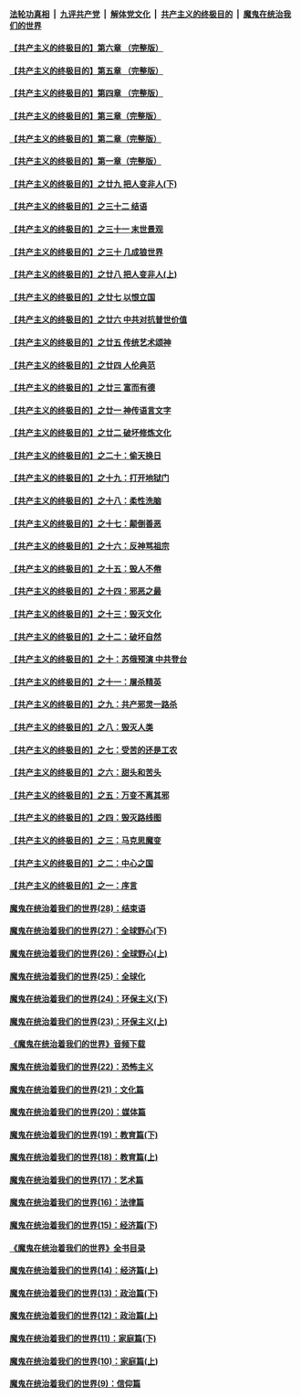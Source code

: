 

####  [法轮功真相](../../../../basic/blob/master/README.md?t=04211601) &nbsp;|&nbsp; [九评共产党](../../../../9ping.md/blob/master/README.md?t=04211601) &nbsp;|&nbsp; [解体党文化](../../../../jtdwh.md/blob/master/README.md?t=04211601)  &nbsp;|&nbsp; [共产主义的终极目的](../../../../gczydzjmd.md/blob/master/README.md?t=04211601) &nbsp;|&nbsp; [魔鬼在统治我们的世界](../../../../mgztzwmdsj.md/blob/master/README.md?t=04211601) 

#### [【共产主义的终极目的】第六章 （完整版）](../pages/nsc422/n11428913.md?t=04211601) 

#### [【共产主义的终极目的】第五章 （完整版）](../pages/nsc422/n11428912.md?t=04211601) 

#### [【共产主义的终极目的】第四章 （完整版）](../pages/nsc422/n11428907.md?t=04211601) 

#### [【共产主义的终极目的】第三章（完整版）](../pages/nsc422/n11428848.md?t=04211601) 

#### [【共产主义的终极目的】第二章（完整版）](../pages/nsc422/n11428831.md?t=04211601) 

#### [【共产主义的终极目的】第一章（完整版）](../pages/nsc422/n11417651.md?t=04211601) 

#### [【共产主义的终极目的】之廿九 把人变非人(下)](../pages/nsc422/n11344140.md?t=04211601) 

#### [【共产主义的终极目的】之三十二 结语](../pages/nsc422/n11360535.md?t=04211601) 

#### [【共产主义的终极目的】之三十一 末世景观](../pages/nsc422/n11351129.md?t=04211601) 

#### [【共产主义的终极目的】之三十 几成狼世界](../pages/nsc422/n11348280.md?t=04211601) 

#### [【共产主义的终极目的】之廿八 把人变非人(上)](../pages/nsc422/n11340492.md?t=04211601) 

#### [【共产主义的终极目的】之廿七 以恨立国](../pages/nsc422/n11336944.md?t=04211601) 

#### [【共产主义的终极目的】之廿六 中共对抗普世价值](../pages/nsc422/n11324785.md?t=04211601) 

#### [【共产主义的终极目的】之廿五 传统艺术颂神](../pages/nsc422/n11296396.md?t=04211601) 

#### [【共产主义的终极目的】之廿四 人伦典范](../pages/nsc422/n11296397.md?t=04211601) 

#### [【共产主义的终极目的】之廿三 富而有德](../pages/nsc422/n11283598.md?t=04211601) 

#### [【共产主义的终极目的】之廿一 神传语言文字](../pages/nsc422/n11263265.md?t=04211601) 

#### [【共产主义的终极目的】之廿二 破坏修炼文化](../pages/nsc422/n11245728.md?t=04211601) 

#### [【共产主义的终极目的】之二十：偷天换日](../pages/nsc422/n11238846.md?t=04211601) 

#### [【共产主义的终极目的】之十九：打开地狱门](../pages/nsc422/n11206376.md?t=04211601) 

#### [【共产主义的终极目的】之十八：柔性洗脑](../pages/nsc422/n11199994.md?t=04211601) 

#### [【共产主义的终极目的】之十七：颠倒善恶](../pages/nsc422/n11179782.md?t=04211601) 

#### [【共产主义的终极目的】之十六：反神骂祖宗](../pages/nsc422/n11166798.md?t=04211601) 

#### [【共产主义的终极目的】之十五：毁人不倦](../pages/nsc422/n11166792.md?t=04211601) 

#### [【共产主义的终极目的】之十四：邪恶之最](../pages/nsc422/n11150249.md?t=04211601) 

#### [【共产主义的终极目的】之十三：毁灭文化](../pages/nsc422/n11135227.md?t=04211601) 

#### [【共产主义的终极目的】之十二：破坏自然](../pages/nsc422/n11135214.md?t=04211601) 

#### [【共产主义的终极目的】之十：苏俄预演 中共登台](../pages/nsc422/n11118424.md?t=04211601) 

#### [【共产主义的终极目的】之十一：屠杀精英](../pages/nsc422/n11118442.md?t=04211601) 

#### [【共产主义的终极目的】之九：共产邪灵一路杀](../pages/nsc422/n11114139.md?t=04211601) 

#### [【共产主义的终极目的】之八：毁灭人类](../pages/nsc422/n11108503.md?t=04211601) 

#### [【共产主义的终极目的】之七：受苦的还是工农](../pages/nsc422/n11101809.md?t=04211601) 

#### [【共产主义的终极目的】之六：甜头和苦头](../pages/nsc422/n11096971.md?t=04211601) 

#### [【共产主义的终极目的】之五：万变不离其邪](../pages/nsc422/n11091285.md?t=04211601) 

#### [【共产主义的终极目的】之四：毁灭路线图](../pages/nsc422/n11086284.md?t=04211601) 

#### [【共产主义的终极目的】之三：马克思魔变](../pages/nsc422/n11061941.md?t=04211601) 

#### [【共产主义的终极目的】之二：中心之国](../pages/nsc422/n11047728.md?t=04211601) 

#### [【共产主义的终极目的】之一：序言](../pages/nsc422/n11086077.md?t=04211601) 

#### [魔鬼在统治着我们的世界(28)：结束语](../pages/nsc422/n10936246.md?t=04211601) 

#### [魔鬼在统治着我们的世界(27)：全球野心(下)](../pages/nsc422/n10928319.md?t=04211601) 

#### [魔鬼在统治着我们的世界(26)：全球野心(上)](../pages/nsc422/n10900318.md?t=04211601) 

#### [魔鬼在统治着我们的世界(25)：全球化](../pages/nsc422/n10788205.md?t=04211601) 

#### [魔鬼在统治着我们的世界(24)：环保主义(下)](../pages/nsc422/n10695307.md?t=04211601) 

#### [魔鬼在统治着我们的世界(23)：环保主义(上)](../pages/nsc422/n10688613.md?t=04211601) 

#### [《魔鬼在统治着我们的世界》音频下载](../pages/nsc422/n10635553.md?t=04211601) 

#### [魔鬼在统治着我们的世界(22)：恐怖主义](../pages/nsc422/n10614727.md?t=04211601) 

#### [魔鬼在统治着我们的世界(21)：文化篇](../pages/nsc422/n10597706.md?t=04211601) 

#### [魔鬼在统治着我们的世界(20)：媒体篇](../pages/nsc422/n10586579.md?t=04211601) 

#### [魔鬼在统治着我们的世界(19)：教育篇(下)](../pages/nsc422/n10564808.md?t=04211601) 

#### [魔鬼在统治着我们的世界(18)：教育篇(上)](../pages/nsc422/n10526970.md?t=04211601) 

#### [魔鬼在统治着我们的世界(17)：艺术篇](../pages/nsc422/n10499093.md?t=04211601) 

#### [魔鬼在统治着我们的世界(16)：法律篇](../pages/nsc422/n10485969.md?t=04211601) 

#### [魔鬼在统治着我们的世界(15)：经济篇(下)](../pages/nsc422/n10469975.md?t=04211601) 

#### [《魔鬼在统治着我们的世界》全书目录](../pages/nsc422/n10464261.md?t=04211601) 

#### [魔鬼在统治着我们的世界(14)：经济篇(上)](../pages/nsc422/n10457370.md?t=04211601) 

#### [魔鬼在统治着我们的世界(13)：政治篇(下)](../pages/nsc422/n10448270.md?t=04211601) 

#### [魔鬼在统治着我们的世界(12)：政治篇(上)](../pages/nsc422/n10444576.md?t=04211601) 

#### [魔鬼在统治着我们的世界(11)：家庭篇(下)](../pages/nsc422/n10440961.md?t=04211601) 

#### [魔鬼在统治着我们的世界(10)：家庭篇(上)](../pages/nsc422/n10435448.md?t=04211601) 

#### [魔鬼在统治着我们的世界(9)：信仰篇](../pages/nsc422/n10432159.md?t=04211601) 

